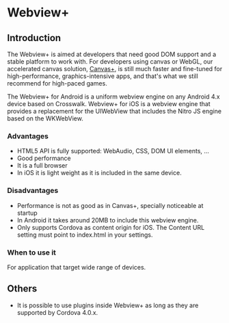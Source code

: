 Webview+
=============

## Introduction

The Webview+ is aimed at developers that need good DOM support and a stable platform to work with. For developers using canvas or WebGL, our accelerated canvas solution, [Canvas+](/webview-engines/canvas-plus), is still much faster and fine-tuned for high-performance, graphics-intensive apps, and that's what we still recommend for high-paced games.

The Webview+ for Android is a uniform webview engine on any Android 4.x device based on Crosswalk. Webview+ for iOS is a webview engine that provides a replacement for the UIWebView that includes the Nitro JS engine based on the WKWebView.

### Advantages

* HTML5 API is fully supported: WebAudio, CSS, DOM UI elements, ...
* Good performance
* It is a full browser
* In iOS it is light weight as it is included in the same device.

### Disadvantages

* Performance is not as good as in Canvas+, specially noticeable at startup
* In Android it takes around 20MB to include this webview engine.
* Only supports Cordova <content src="index.html"/> as content origin for iOS. The Content URL setting must point to index.html in your settings.

### When to use it

For application that target wide range of devices.

## Others

* It is possible to use plugins inside Webview+ as long as they are supported by Cordova 4.0.x.
